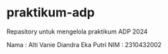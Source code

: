 # praktikum-adp
Repasitory untuk mengelola praktikum ADP 2024

Nama : Alti Vanie Diandra Eka Putri
NIM  : 2310432002
